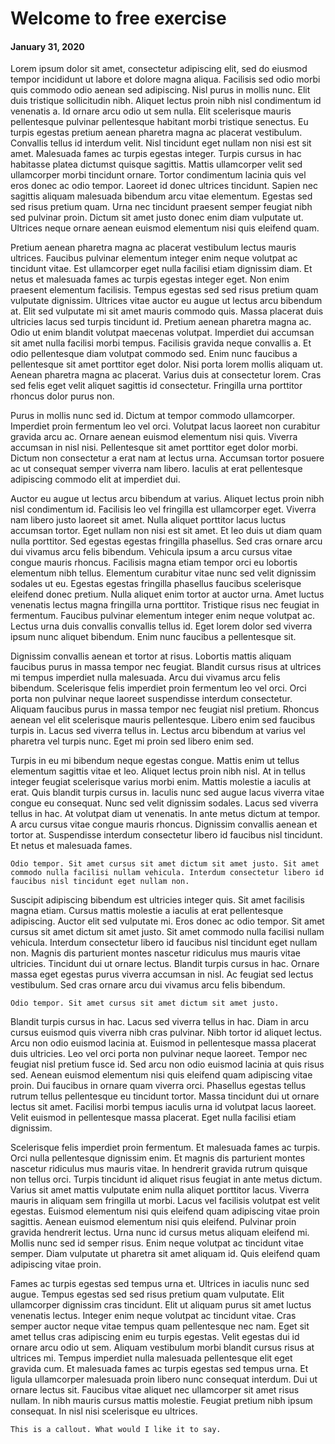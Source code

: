 # Welcome to free exercise
#### January 31, 2020

Lorem ipsum dolor sit amet, consectetur adipiscing elit, sed do eiusmod tempor incididunt ut labore et dolore magna aliqua. Facilisis sed odio morbi quis commodo odio aenean sed adipiscing. Nisl purus in mollis nunc. Elit duis tristique sollicitudin nibh. Aliquet lectus proin nibh nisl condimentum id venenatis a. Id ornare arcu odio ut sem nulla. Elit scelerisque mauris pellentesque pulvinar pellentesque habitant morbi tristique senectus. Eu turpis egestas pretium aenean pharetra magna ac placerat vestibulum. Convallis tellus id interdum velit. Nisl tincidunt eget nullam non nisi est sit amet. Malesuada fames ac turpis egestas integer. Turpis cursus in hac habitasse platea dictumst quisque sagittis. Mattis ullamcorper velit sed ullamcorper morbi tincidunt ornare. Tortor condimentum lacinia quis vel eros donec ac odio tempor. Laoreet id donec ultrices tincidunt. Sapien nec sagittis aliquam malesuada bibendum arcu vitae elementum. Egestas sed sed risus pretium quam. Urna nec tincidunt praesent semper feugiat nibh sed pulvinar proin. Dictum sit amet justo donec enim diam vulputate ut. Ultrices neque ornare aenean euismod elementum nisi quis eleifend quam.

Pretium aenean pharetra magna ac placerat vestibulum lectus mauris ultrices. Faucibus pulvinar elementum integer enim neque volutpat ac tincidunt vitae. Est ullamcorper eget nulla facilisi etiam dignissim diam. Et netus et malesuada fames ac turpis egestas integer eget. Non enim praesent elementum facilisis. Tempus egestas sed sed risus pretium quam vulputate dignissim. Ultrices vitae auctor eu augue ut lectus arcu bibendum at. Elit sed vulputate mi sit amet mauris commodo quis. Massa placerat duis ultricies lacus sed turpis tincidunt id. Pretium aenean pharetra magna ac. Odio ut enim blandit volutpat maecenas volutpat. Imperdiet dui accumsan sit amet nulla facilisi morbi tempus. Facilisis gravida neque convallis a. Et odio pellentesque diam volutpat commodo sed. Enim nunc faucibus a pellentesque sit amet porttitor eget dolor. Nisi porta lorem mollis aliquam ut. Aenean pharetra magna ac placerat. Varius duis at consectetur lorem. Cras sed felis eget velit aliquet sagittis id consectetur. Fringilla urna porttitor rhoncus dolor purus non.

Purus in mollis nunc sed id. Dictum at tempor commodo ullamcorper. Imperdiet proin fermentum leo vel orci. Volutpat lacus laoreet non curabitur gravida arcu ac. Ornare aenean euismod elementum nisi quis. Viverra accumsan in nisl nisi. Pellentesque sit amet porttitor eget dolor morbi. Dictum non consectetur a erat nam at lectus urna. Accumsan tortor posuere ac ut consequat semper viverra nam libero. Iaculis at erat pellentesque adipiscing commodo elit at imperdiet dui.

Auctor eu augue ut lectus arcu bibendum at varius. Aliquet lectus proin nibh nisl condimentum id. Facilisis leo vel fringilla est ullamcorper eget. Viverra nam libero justo laoreet sit amet. Nulla aliquet porttitor lacus luctus accumsan tortor. Eget nullam non nisi est sit amet. Et leo duis ut diam quam nulla porttitor. Sed egestas egestas fringilla phasellus. Sed cras ornare arcu dui vivamus arcu felis bibendum. Vehicula ipsum a arcu cursus vitae congue mauris rhoncus. Facilisis magna etiam tempor orci eu lobortis elementum nibh tellus. Elementum curabitur vitae nunc sed velit dignissim sodales ut eu. Egestas egestas fringilla phasellus faucibus scelerisque eleifend donec pretium. Nulla aliquet enim tortor at auctor urna. Amet luctus venenatis lectus magna fringilla urna porttitor. Tristique risus nec feugiat in fermentum. Faucibus pulvinar elementum integer enim neque volutpat ac. Lectus urna duis convallis convallis tellus id. Eget lorem dolor sed viverra ipsum nunc aliquet bibendum. Enim nunc faucibus a pellentesque sit.

Dignissim convallis aenean et tortor at risus. Lobortis mattis aliquam faucibus purus in massa tempor nec feugiat. Blandit cursus risus at ultrices mi tempus imperdiet nulla malesuada. Arcu dui vivamus arcu felis bibendum. Scelerisque felis imperdiet proin fermentum leo vel orci. Orci porta non pulvinar neque laoreet suspendisse interdum consectetur. Aliquam faucibus purus in massa tempor nec feugiat nisl pretium. Rhoncus aenean vel elit scelerisque mauris pellentesque. Libero enim sed faucibus turpis in. Lacus sed viverra tellus in. Lectus arcu bibendum at varius vel pharetra vel turpis nunc. Eget mi proin sed libero enim sed.

Turpis in eu mi bibendum neque egestas congue. Mattis enim ut tellus elementum sagittis vitae et leo. Aliquet lectus proin nibh nisl. At in tellus integer feugiat scelerisque varius morbi enim. Mattis molestie a iaculis at erat. Quis blandit turpis cursus in. Iaculis nunc sed augue lacus viverra vitae congue eu consequat. Nunc sed velit dignissim sodales. Lacus sed viverra tellus in hac. At volutpat diam ut venenatis. In ante metus dictum at tempor. A arcu cursus vitae congue mauris rhoncus. Dignissim convallis aenean et tortor at. Suspendisse interdum consectetur libero id faucibus nisl tincidunt. Et netus et malesuada fames.

	Odio tempor. Sit amet cursus sit amet dictum sit amet justo. Sit amet commodo nulla facilisi nullam vehicula. Interdum consectetur libero id faucibus nisl tincidunt eget nullam non.


Suscipit adipiscing bibendum est ultricies integer quis. Sit amet facilisis magna etiam. Cursus mattis molestie a iaculis at erat pellentesque adipiscing. Auctor elit sed vulputate mi. Eros donec ac odio tempor. Sit amet cursus sit amet dictum sit amet justo. Sit amet commodo nulla facilisi nullam vehicula. Interdum consectetur libero id faucibus nisl tincidunt eget nullam non. Magnis dis parturient montes nascetur ridiculus mus mauris vitae ultricies. Tincidunt dui ut ornare lectus. Blandit turpis cursus in hac. Ornare massa eget egestas purus viverra accumsan in nisl. Ac feugiat sed lectus vestibulum. Sed cras ornare arcu dui vivamus arcu felis bibendum.

	Odio tempor. Sit amet cursus sit amet dictum sit amet justo. 

Blandit turpis cursus in hac. Lacus sed viverra tellus in hac. Diam in arcu cursus euismod quis viverra nibh cras pulvinar. Nibh tortor id aliquet lectus. Arcu non odio euismod lacinia at. Euismod in pellentesque massa placerat duis ultricies. Leo vel orci porta non pulvinar neque laoreet. Tempor nec feugiat nisl pretium fusce id. Sed arcu non odio euismod lacinia at quis risus sed. Aenean euismod elementum nisi quis eleifend quam adipiscing vitae proin. Dui faucibus in ornare quam viverra orci. Phasellus egestas tellus rutrum tellus pellentesque eu tincidunt tortor. Massa tincidunt dui ut ornare lectus sit amet. Facilisi morbi tempus iaculis urna id volutpat lacus laoreet. Velit euismod in pellentesque massa placerat. Eget nulla facilisi etiam dignissim.

Scelerisque felis imperdiet proin fermentum. Et malesuada fames ac turpis. Orci nulla pellentesque dignissim enim. Et magnis dis parturient montes nascetur ridiculus mus mauris vitae. In hendrerit gravida rutrum quisque non tellus orci. Turpis tincidunt id aliquet risus feugiat in ante metus dictum. Varius sit amet mattis vulputate enim nulla aliquet porttitor lacus. Viverra mauris in aliquam sem fringilla ut morbi. Lacus vel facilisis volutpat est velit egestas. Euismod elementum nisi quis eleifend quam adipiscing vitae proin sagittis. Aenean euismod elementum nisi quis eleifend. Pulvinar proin gravida hendrerit lectus. Urna nunc id cursus metus aliquam eleifend mi. Mollis nunc sed id semper risus. Enim neque volutpat ac tincidunt vitae semper. Diam vulputate ut pharetra sit amet aliquam id. Quis eleifend quam adipiscing vitae proin.

Fames ac turpis egestas sed tempus urna et. Ultrices in iaculis nunc sed augue. Tempus egestas sed sed risus pretium quam vulputate. Elit ullamcorper dignissim cras tincidunt. Elit ut aliquam purus sit amet luctus venenatis lectus. Integer enim neque volutpat ac tincidunt vitae. Cras semper auctor neque vitae tempus quam pellentesque nec nam. Eget sit amet tellus cras adipiscing enim eu turpis egestas. Velit egestas dui id ornare arcu odio ut sem. Aliquam vestibulum morbi blandit cursus risus at ultrices mi. Tempus imperdiet nulla malesuada pellentesque elit eget gravida cum. Et malesuada fames ac turpis egestas sed tempus urna. Et ligula ullamcorper malesuada proin libero nunc consequat interdum. Dui ut ornare lectus sit. Faucibus vitae aliquet nec ullamcorper sit amet risus nullam. In nibh mauris cursus mattis molestie. Feugiat pretium nibh ipsum consequat. In nisl nisi scelerisque eu ultrices.

	This is a callout. What would I like it to say.
